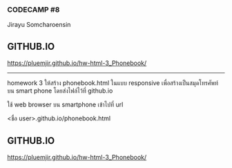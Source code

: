### CODECAMP #8
Jirayu Somcharoensin    
## GITHUB.IO
https://pluemjir.github.io/hw-html-3_Phonebook/
___
homework 3
ให้สร้าง phonebook.html ในแบบ responsive 
เพื่อสร้างเป็นสมุดโทรศัพท์บน smart phone
โดยส่งไฟล์ไว้ที่ github.io

ใช้ web browser บน smartphone เข้าไปที่  url

<ชื่อ user>.github.io/phonebook.html


## GITHUB.IO
https://pluemjir.github.io/hw-html-3_Phonebook/
